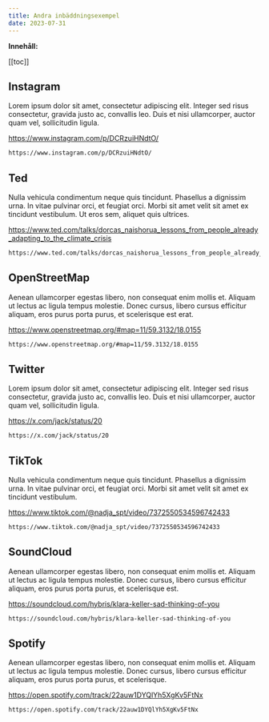 ```yaml
---
title: Andra inbäddningsexempel
date: 2023-07-31
---
```


**Innehåll:**

[[toc]]

## Instagram

Lorem ipsum dolor sit amet, consectetur adipiscing elit. Integer sed risus consectetur, gravida justo ac, convallis leo. Duis et nisi ullamcorper, auctor quam vel, sollicitudin ligula.

https://www.instagram.com/p/DCRzuiHNdtO/

```markdown
https://www.instagram.com/p/DCRzuiHNdtO/
```

## Ted

Nulla vehicula condimentum neque quis tincidunt. Phasellus a dignissim urna. In vitae pulvinar orci, et feugiat orci. Morbi sit amet velit sit amet ex tincidunt vestibulum. Ut eros sem, aliquet quis ultrices. 

https://www.ted.com/talks/dorcas_naishorua_lessons_from_people_already_adapting_to_the_climate_crisis


```markdown
https://www.ted.com/talks/dorcas_naishorua_lessons_from_people_already_adapting_to_the_climate_crisis
```

## OpenStreetMap

Aenean ullamcorper egestas libero, non consequat enim mollis et. Aliquam ut lectus ac ligula tempus molestie. Donec cursus, libero cursus efficitur aliquam, eros purus porta purus, et scelerisque est erat. 

https://www.openstreetmap.org/#map=11/59.3132/18.0155

```markdown
https://www.openstreetmap.org/#map=11/59.3132/18.0155
```

## Twitter

Lorem ipsum dolor sit amet, consectetur adipiscing elit. Integer sed risus consectetur, gravida justo ac, convallis leo. Duis et nisi ullamcorper, auctor quam vel, sollicitudin ligula.

https://x.com/jack/status/20

```markdown
https://x.com/jack/status/20
```

## TikTok

Nulla vehicula condimentum neque quis tincidunt. Phasellus a dignissim urna. In vitae pulvinar orci, et feugiat orci. Morbi sit amet velit sit amet ex tincidunt vestibulum.

https://www.tiktok.com/@nadja_spt/video/7372550534596742433

```markdown
https://www.tiktok.com/@nadja_spt/video/7372550534596742433
```

## SoundCloud

Aenean ullamcorper egestas libero, non consequat enim mollis et. Aliquam ut lectus ac ligula tempus molestie. Donec cursus, libero cursus efficitur aliquam, eros purus porta purus, et scelerisque est. 

https://soundcloud.com/hybris/klara-keller-sad-thinking-of-you

```markdown
https://soundcloud.com/hybris/klara-keller-sad-thinking-of-you
```

## Spotify

Aenean ullamcorper egestas libero, non consequat enim mollis et. Aliquam ut lectus ac ligula tempus molestie. Donec cursus, libero cursus efficitur aliquam, eros purus porta purus, et scelerisque. 

https://open.spotify.com/track/22auw1DYQlYh5XgKv5FtNx

```markdown
https://open.spotify.com/track/22auw1DYQlYh5XgKv5FtNx
```